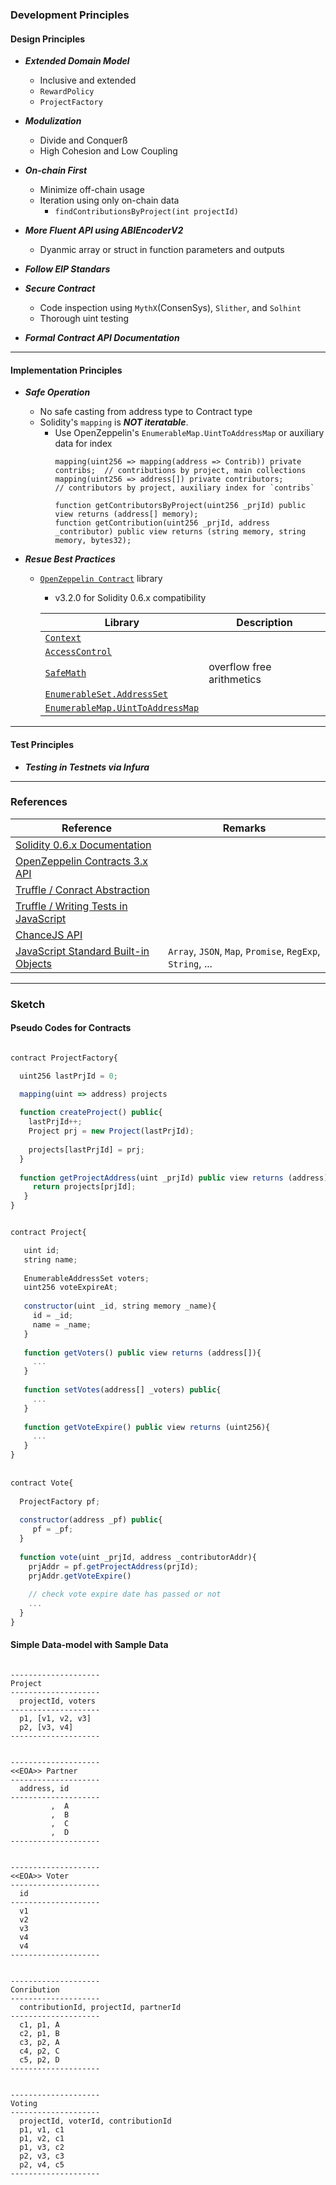 ### Development Principles

#### Design Principles

* ***Extended Domain Model***
    * Inclusive and extended
    * `RewardPolicy`
    * `ProjectFactory`
    
* ***Modulization***
    * Divide and Conquerß
    * High Cohesion and Low Coupling
    
* ***On-chain First***
    * Minimize off-chain usage
    * Iteration using only on-chain data
        * `findContributionsByProject(int projectId)`
    
* ***More Fluent API using ABIEncoderV2***
    * Dyanmic array or struct in function parameters and outputs

* ***Follow EIP Standars***
    
* ***Secure Contract***
    * Code inspection using `MythX`(ConsenSys), `Slither`, and `Solhint`
    * Thorough uint testing

* ***Formal Contract API Documentation***

----

#### Implementation Principles

* ***Safe Operation***
    * No safe casting from address type to Contract type
    * Solidity's `mapping` is ***NOT iteratable***.
        * Use OpenZeppelin's `EnumerableMap.UintToAddressMap` or auxiliary data for index
            ````
            mapping(uint256 => mapping(address => Contrib)) private contribs;  // contributions by project, main collections
            mapping(uint256 => address[]) private contributors;                // contributors by project, auxiliary index for `contribs`
            
            function getContributorsByProject(uint256 _prjId) public view returns (address[] memory);
            function getContribution(uint256 _prjId, address _contributor) public view returns (string memory, string memory, bytes32);
            
            ````
            
* ***Resue Best Practices***
    * [`OpenZeppelin Contract`](https://github.com/OpenZeppelin/openzeppelin-contracts) library
        * v3.2.0 for Solidity 0.6.x compatibility

        | Library | Description |
        | ------- | ----------- |
        | [`Context`](https://github.com/OpenZeppelin/openzeppelin-contracts/blob/master/contracts/GSN/Context.sol) |            |
        | [`AccessControl`](https://github.com/OpenZeppelin/openzeppelin-contracts/blob/v3.2.0/contracts/access/AccessControl.sol) |   |
        | [`SafeMath`](https://github.com/OpenZeppelin/openzeppelin-contracts/blob/master/contracts/math/SafeMath.sol) | overflow free arithmetics |
        | [`EnumerableSet.AddressSet`](https://github.com/OpenZeppelin/openzeppelin-contracts/blob/master/contracts/utils/EnumerableSet.sol) |   |
        | [`EnumerableMap.UintToAddressMap`](https://github.com/OpenZeppelin/openzeppelin-contracts/blob/master/contracts/utils/EnumerableMap.sol) |   |
        

----

#### Test Principles

* ***Testing in Testnets via Infura***
        
----

### References

| Reference | Remarks |
| --------- | ----------- |
| [Solidity 0.6.x Documentation](https://solidity.readthedocs.io/en/v0.6.12/) |   |
| [OpenZeppelin Contracts 3.x API](https://docs.openzeppelin.com/contracts/3.x/) |   |
| [Truffle / Conract Abstraction](https://www.trufflesuite.com/docs/truffle/getting-started/interacting-with-your-contracts) |   |
| [Truffle / Writing Tests in JavaScript](https://www.trufflesuite.com/docs/truffle/testing/writing-tests-in-javascript) |   |
| [ChanceJS API](https://chancejs.com/index.html) |   |
| [JavaScript Standard Built-in Objects](https://developer.mozilla.org/en-US/docs/Web/JavaScript/Reference/Global_Objects) | `Array`, `JSON`, `Map`, `Promise`, `RegExp`, `String`, ... |

----

### Sketch

#### Pseudo Codes for Contracts

```javascript

contract ProjectFactory{

  uint256 lastPrjId = 0;

  mapping(uint => address) projects
  
  function createProject() public{
    lastPrjId++;
    Project prj = new Project(lastPrjId);
     
    projects[lastPrjId] = prj;
  }
    
  function getProjectAddress(uint _prjId) public view returns (address){
     return projects[prjId];
   }
}


contract Project{

   uint id;
   string name;
   
   EnumerableAddressSet voters;
   uint256 voteExpireAt;
   
   constructor(uint _id, string memory _name){
     id = _id;
     name = _name;
   }
   
   function getVoters() public view returns (address[]){
     ...
   }
   
   function setVotes(address[] _voters) public{
     ...
   }
   
   function getVoteExpire() public view returns (uint256){
     ...
   }
}   
  
  
contract Vote{
  
  ProjectFactory pf;
   
  constructor(address _pf) public{
     pf = _pf;
  }
  
  function vote(uint _prjId, address _contributorAddr){
    prjAddr = pf.getProjectAddress(prjId);
    prjAddr.getVoteExpire()
    
    // check vote expire date has passed or not    
    ...
  }
}

```     
  
#### Simple Data-model with Sample Data

````

--------------------
Project
--------------------
  projectId, voters
--------------------
  p1, [v1, v2, v3]
  p2, [v3, v4]
--------------------
  

--------------------
<<EOA>> Partner
--------------------
  address, id 
--------------------
         ,  A
         ,  B
         ,  C
         ,  D
--------------------


--------------------
<<EOA>> Voter
--------------------
  id
--------------------
  v1
  v2
  v3
  v4
  v4    
--------------------

         
--------------------
Conribution
--------------------
  contributionId, projectId, partnerId
--------------------
  c1, p1, A
  c2, p1, B
  c3, p2, A
  c4, p2, C
  c5, p2, D
--------------------

  
--------------------
Voting
--------------------
  projectId, voterId, contributionId 
  p1, v1, c1
  p1, v2, c1
  p1, v3, c2
  p2, v3, c3
  p2, v4, c5
--------------------

````  







